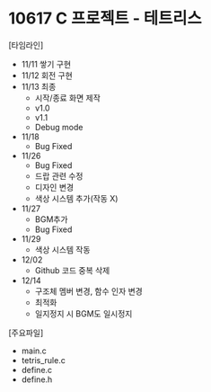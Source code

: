 # 10617 C 프로젝트 - 테트리스
[타임라인]
- 11/11 쌓기 구현
- 11/12 회전 구현
- 11/13 최종
  - 시작/종료 화면 제작 
  - v1.0
  - v1.1
  - Debug mode
- 11/18
  - Bug Fixed
- 11/26
  - Bug Fixed
  - 드랍 관련 수정
  - 디자인 변경
  - 색상 시스템 추가(작동 X)
- 11/27
  - BGM추가
  - Bug Fixed
- 11/29
  - 색상 시스템 작동
- 12/02
  - Github 코드 중복 삭제
- 12/14
  - 구조체 멤버 변경, 함수 인자 변경
  - 최적화
  - 일지정지 시 BGM도 일시정지

[주요파일]
- main.c
- tetris_rule.c
- define.c
- define.h
